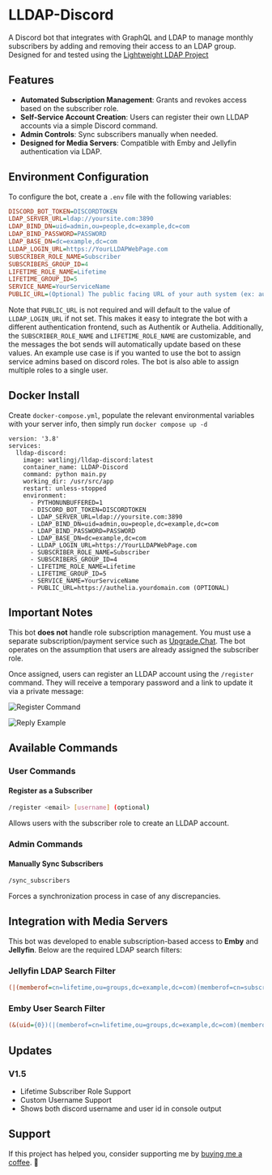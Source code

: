# LLDAP-Discord

A Discord bot that integrates with GraphQL and LDAP to manage monthly subscribers by adding and removing their access to an LDAP group.
Designed for and tested using the [Lightweight LDAP Project](https://github.com/lldap/lldap)

## Features
- **Automated Subscription Management**: Grants and revokes access based on the subscriber role.
- **Self-Service Account Creation**: Users can register their own LLDAP accounts via a simple Discord command.
- **Admin Controls**: Sync subscribers manually when needed.
- **Designed for Media Servers**: Compatible with Emby and Jellyfin authentication via LDAP.

## Environment Configuration
To configure the bot, create a `.env` file with the following variables:

```ini
DISCORD_BOT_TOKEN=DISCORDTOKEN
LDAP_SERVER_URL=ldap://yoursite.com:3890
LDAP_BIND_DN=uid=admin,ou=people,dc=example,dc=com
LDAP_BIND_PASSWORD=PASSWORD
LDAP_BASE_DN=dc=example,dc=com
LLDAP_LOGIN_URL=https://YourLLDAPWebPage.com
SUBSCRIBER_ROLE_NAME=Subscriber
SUBSCRIBERS_GROUP_ID=4
LIFETIME_ROLE_NAME=Lifetime
LIFETIME_GROUP_ID=5
SERVICE_NAME=YourServiceName
PUBLIC_URL=(Optional) The public facing URL of your auth system (ex: authelia)
```

Note that `PUBLIC_URL` is not required and will default to the value of `LLDAP_LOGIN_URL` if not set. This makes it easy to integrate the bot with a different authentication frontend, such as Authentik or Authelia.
Additionally, the `SUBSCRIBER_ROLE_NAME` and `LIFETIME_ROLE_NAME` are customizable, and the messages the bot sends will automatically update based on these values. An example use case is if you wanted to use the bot to assign service admins based on discord roles. The bot is also able to assign multiple roles to a single user.

## Docker Install

Create ``docker-compose.yml``, populate the relevant environmental variables with your server info, then simply run ``docker compose up -d``
```
version: '3.8'
services:
  lldap-discord:
    image: watlingj/lldap-discord:latest
    container_name: LLDAP-Discord
    command: python main.py
    working_dir: /usr/src/app
    restart: unless-stopped
    environment:
      - PYTHONUNBUFFERED=1
      - DISCORD_BOT_TOKEN=DISCORDTOKEN
      - LDAP_SERVER_URL=ldap://yoursite.com:3890
      - LDAP_BIND_DN=uid=admin,ou=people,dc=example,dc=com
      - LDAP_BIND_PASSWORD=PASSWORD
      - LDAP_BASE_DN=dc=example,dc=com
      - LLDAP_LOGIN_URL=https://YourLLDAPWebPage.com
      - SUBSCRIBER_ROLE_NAME=Subscriber
      - SUBSCRIBERS_GROUP_ID=4
      - LIFETIME_ROLE_NAME=Lifetime
      - LIFETIME_GROUP_ID=5
      - SERVICE_NAME=YourServiceName
      - PUBLIC_URL=https://authelia.yourdomain.com (OPTIONAL)
```


## Important Notes
This bot **does not** handle role subscription management. You must use a separate subscription/payment service such as [Upgrade.Chat](https://upgrade.chat/). The bot operates on the assumption that users are already assigned the subscriber role.

Once assigned, users can register an LLDAP account using the `/register` command. They will receive a temporary password and a link to update it via a private message:

![Register Command](https://i.imgur.com/FjPqHJT.png)

![Reply Example](https://i.imgur.com/ZI5xMyo.png)

## Available Commands

### User Commands
#### Register as a Subscriber
```sh
/register <email> [username] (optional)
```
Allows users with the subscriber role to create an LLDAP account.

### Admin Commands
#### Manually Sync Subscribers
```sh
/sync_subscribers
```
Forces a synchronization process in case of any discrepancies.

## Integration with Media Servers
This bot was developed to enable subscription-based access to **Emby** and **Jellyfin**. Below are the required LDAP search filters:

### Jellyfin LDAP Search Filter
```ini
(|(memberof=cn=lifetime,ou=groups,dc=example,dc=com)(memberof=cn=subscribers,ou=groups,dc=example,dc=com))
```

### Emby User Search Filter
```ini
(&(uid={0})(|(memberof=cn=lifetime,ou=groups,dc=example,dc=com)(memberof=cn=subscribers,ou=groups,dc=example,dc=com)))
```

## Updates


### V1.5
- Lifetime Subscriber Role Support
- Custom Username Support
- Shows both discord username and user id in console output


## Support
If this project has helped you, consider supporting me by [buying me a coffee](https://www.buymeacoffee.com/SlothFlix). 🚀

